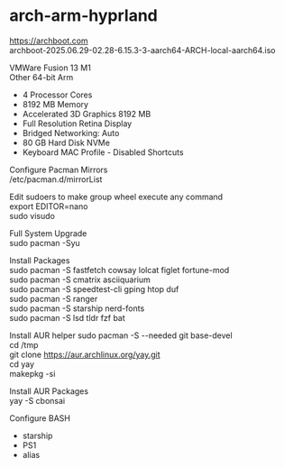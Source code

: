 # arch-arm-hyprland

https://archboot.com  
archboot-2025.06.29-02.28-6.15.3-3-aarch64-ARCH-local-aarch64.iso  

VMWare Fusion 13 M1  
Other 64-bit Arm  

* 4 Processor Cores  
* 8192 MB Memory  
* Accelerated 3D Graphics 8192 MB
* Full Resolution Retina Display
* Bridged Networking: Auto
* 80 GB Hard Disk NVMe
* Keyboard MAC Profile - Disabled Shortcuts

Configure Pacman Mirrors  
/etc/pacman.d/mirrorList  

Edit sudoers to make group wheel execute any command  
export EDITOR=nano  
sudo visudo  

Full System Upgrade  
sudo pacman -Syu  

Install Packages  
sudo pacman -S fastfetch cowsay lolcat figlet fortune-mod  
sudo pacman -S cmatrix asciiquarium  
sudo pacman -S speedtest-cli gping htop duf  
sudo pacman -S ranger  
sudo pacman -S starship nerd-fonts  
sudo pacman -S lsd tldr fzf bat  

Install AUR helper
sudo pacman -S --needed git base-devel  
cd /tmp  
git clone https://aur.archlinux.org/yay.git  
cd yay  
makepkg -si  

Install AUR Packages  
yay -S cbonsai  

Configure BASH
- starship 
- PS1
- alias


